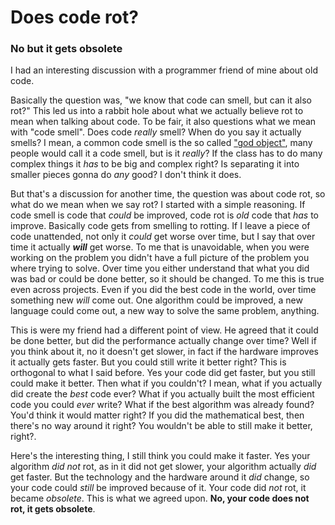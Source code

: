 # Does code rot?
### No but it gets obsolete

I had an interesting discussion with a programmer friend of mine about old code.

Basically the question was, "we know that code can smell, but can it also rot?"
This led us into a rabbit hole about what we actually believe rot to mean when talking about code.
To be fair, it also questions what we mean with "code smell". Does code *really* smell? When do you say it actually smells?
I mean, a common code smell is the so called ["god object"](https://refactoring.guru/smells/large-class), many people would call it a code smell, but is it *really*?
If the class has to do many complex things it *has* to be big and complex right? Is separating it into smaller pieces gonna do *any* good? I don't think it does.

But that's a discussion for another time, the question was about code rot, so what do we mean when we say rot?
I started with a simple reasoning. If code smell is code that *could* be improved, code rot is *old* code that *has* to improve. Basically code gets from smelling to rotting.
If I leave a piece of code unattended, not only it *could* get worse over time, but I say that over time it actually ***will*** get worse. To me that is unavoidable, when you were working on the problem you didn't have a full picture of the problem you where trying to solve. Over time you either understand that what you did was bad or could be done better, so it should be changed. To me this is true even across projects. Even if you did the best code in the world, over time something new *will* come out. One algorithm could be improved, a new language could come out, a new way to solve the same problem, anything.

This is were my friend had a different point of view. He agreed that it could be done better, but did the performance actually change over time? Well if you think about it, no it doesn't get slower, in fact if the hardware improves it actually gets faster. But you could still write it better right? This is orthogonal to what I said before. Yes your code did get faster, but you still could make it better. Then what if you couldn't?
I mean, what if you actually did create the *best* code ever? What if you actually built the most efficient code you could *ever* write? What if the best algorithm was already found?
You'd think it would matter right? If you did the mathematical best, then there's no way around it right? You wouldn't be able to still make it better, right?. 

Here's the interesting thing, I still think you could make it faster. Yes your algorithm *did not* rot, as in it did not get slower, your algorithm actually *did* get faster. But the technology and the hardware around it *did* change, so your code could *still* be improved because of it. 
Your code did *not* rot, it became *obsolete*.
This is what we agreed upon. **No, your code does not rot, it gets obsolete**.
